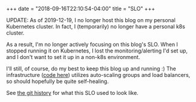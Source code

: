 +++
date = "2018-09-16T22:10:54-04:00"
title = "SLO"
+++

UPDATE: As of 2019-12-19, I no longer host this blog on my personal Kubernetes
cluster. In fact, I (temporarily) no longer have a personal k8s cluster.

As a result, I'm no longer actively focusing on this blog's SLO. When I stopped
running it on Kubernetes, I lost the monitoring/alerting I'd set up, and I don't
want to set it up in a non-k8s environment.

I'll still, of course, do my best to keep this blog up and running :) The
infrastructure ([code here](https://github.com/mattjmcnaughton/nuage/tree/master/terraform/modules/blog))
utilizes auto-scaling groups and load balancers, so should hopefully be quite
self-healing.

See [the git history](https://github.com/mattjmcnaughton/blog/commit/e9a7e8cdf6ceb0c8bf0db86a3e627b346c09eba5#diff-991ae77c17f7a1230b664002ec3a9912)
for what this SLO used to look like.
